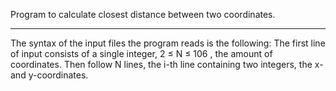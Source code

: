 Program to calculate closest distance between two coordinates. 

----------------------------------------------------------------
The syntax of the input files the program reads is the following:
The first line of input consists of a single integer, 2 ≤ N ≤ 106 , the amount of coordinates.
Then follow N lines, the i-th line containing two integers, the x- and y-coordinates. 

